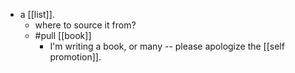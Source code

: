 - a [[list]].
	- where to source it from?
	- #pull [[book]]
		- I'm writing a book, or many -- please apologize the [[self promotion]].